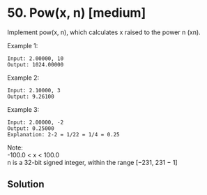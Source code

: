 # 50. Pow(x, n) [medium]     
Implement pow(x, n), which calculates x raised to the power n (xn).     

Example 1:
```
Input: 2.00000, 10
Output: 1024.00000
```
Example 2:
```
Input: 2.10000, 3
Output: 9.26100
```
Example 3:
```
Input: 2.00000, -2
Output: 0.25000
Explanation: 2-2 = 1/22 = 1/4 = 0.25
```
Note:    
-100.0 < x < 100.0    
n is a 32-bit signed integer, within the range [−231, 231 − 1]    

## Solution     

